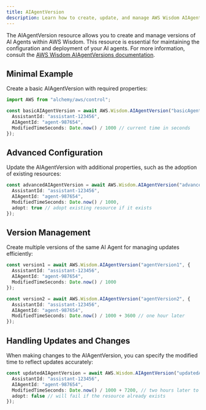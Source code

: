 ```yaml
---
title: AIAgentVersion
description: Learn how to create, update, and manage AWS Wisdom AIAgentVersions using Alchemy Cloud Control.
---
```



The AIAgentVersion resource allows you to create and manage versions of AI Agents within AWS Wisdom. This resource is essential for maintaining the configuration and deployment of your AI agents. For more information, consult the [AWS Wisdom AIAgentVersions documentation](https://docs.aws.amazon.com/wisdom/latest/userguide/).

## Minimal Example

Create a basic AIAgentVersion with required properties:

```ts
import AWS from "alchemy/aws/control";

const basicAIAgentVersion = await AWS.Wisdom.AIAgentVersion("basicAgentVersion", {
  AssistantId: "assistant-123456",
  AIAgentId: "agent-987654",
  ModifiedTimeSeconds: Date.now() / 1000 // current time in seconds
});
```

## Advanced Configuration

Update the AIAgentVersion with additional properties, such as the adoption of existing resources:

```ts
const advancedAIAgentVersion = await AWS.Wisdom.AIAgentVersion("advancedAgentVersion", {
  AssistantId: "assistant-123456",
  AIAgentId: "agent-987654",
  ModifiedTimeSeconds: Date.now() / 1000,
  adopt: true // adopt existing resource if it exists
});
```

## Version Management

Create multiple versions of the same AI Agent for managing updates efficiently:

```ts
const version1 = await AWS.Wisdom.AIAgentVersion("agentVersion1", {
  AssistantId: "assistant-123456",
  AIAgentId: "agent-987654",
  ModifiedTimeSeconds: Date.now() / 1000
});

const version2 = await AWS.Wisdom.AIAgentVersion("agentVersion2", {
  AssistantId: "assistant-123456",
  AIAgentId: "agent-987654",
  ModifiedTimeSeconds: Date.now() / 1000 + 3600 // one hour later
});
```

## Handling Updates and Changes

When making changes to the AIAgentVersion, you can specify the modified time to reflect updates accurately:

```ts
const updatedAIAgentVersion = await AWS.Wisdom.AIAgentVersion("updatedAgentVersion", {
  AssistantId: "assistant-123456",
  AIAgentId: "agent-987654",
  ModifiedTimeSeconds: Date.now() / 1000 + 7200, // two hours later to indicate a new update
  adopt: false // will fail if the resource already exists
});
```
